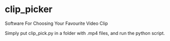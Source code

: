# clip_picker
Software For Choosing Your Favourite Video Clip 

Simply put clip_pick.py in a folder with .mp4 files, and run the python script.
